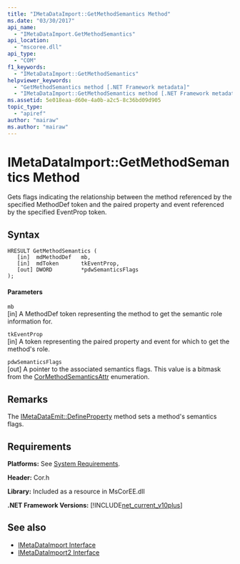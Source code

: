 ```yaml
---
title: "IMetaDataImport::GetMethodSemantics Method"
ms.date: "03/30/2017"
api_name: 
  - "IMetaDataImport.GetMethodSemantics"
api_location: 
  - "mscoree.dll"
api_type: 
  - "COM"
f1_keywords: 
  - "IMetaDataImport::GetMethodSemantics"
helpviewer_keywords: 
  - "GetMethodSemantics method [.NET Framework metadata]"
  - "IMetaDataImport::GetMethodSemantics method [.NET Framework metadata]"
ms.assetid: 5e018eaa-d60e-4a0b-a2c5-8c36bd09d905
topic_type: 
  - "apiref"
author: "mairaw"
ms.author: "mairaw"
---
```

# IMetaDataImport::GetMethodSemantics Method
Gets flags indicating the relationship between the method referenced by the specified MethodDef token and the paired property and event referenced by the specified EventProp token.  
  
## Syntax  
  
```  
HRESULT GetMethodSemantics (  
   [in]  mdMethodDef   mb,  
   [in]  mdToken       tkEventProp,  
   [out] DWORD         *pdwSemanticsFlags  
);  
```  
  
#### Parameters  
 `mb`  
 [in] A MethodDef token representing the method to get the semantic role information for.  
  
 `tkEventProp`  
 [in] A token representing the paired property and event for which to get the method's role.  
  
 `pdwSemanticsFlags`  
 [out] A pointer to the associated semantics flags. This value is a bitmask from the [CorMethodSemanticsAttr](../../../../docs/framework/unmanaged-api/metadata/cormethodsemanticsattr-enumeration.md) enumeration.  
  
## Remarks  
 The [IMetaDataEmit::DefineProperty](../../../../docs/framework/unmanaged-api/metadata/imetadataemit-defineproperty-method.md) method sets a method's semantics flags.  
  
## Requirements  
 **Platforms:** See [System Requirements](../../../../docs/framework/get-started/system-requirements.md).  
  
 **Header:** Cor.h  
  
 **Library:** Included as a resource in MsCorEE.dll  
  
 **.NET Framework Versions:** [!INCLUDE[net_current_v10plus](../../../../includes/net-current-v10plus-md.md)]  
  
## See also
- [IMetaDataImport Interface](../../../../docs/framework/unmanaged-api/metadata/imetadataimport-interface.md)
- [IMetaDataImport2 Interface](../../../../docs/framework/unmanaged-api/metadata/imetadataimport2-interface.md)
